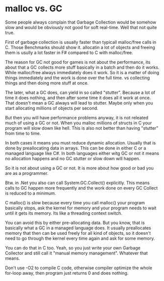# malloc vs. GC

Some people always complain that Garbage Collection would be somehow slow and would be
obviously not good for soft real-time. Well that not quite true.

First of garbage collection is usually faster than typicall malloc/free calls in C.
Those Benchmarks should show it. allocatin a lot of objects and freeing them is
usully a lot faster in F# compared to C with malloc/free.

The reason for GC not good for games is not about the performance, its about that
a GC collects more stuff basically in a batch and then do it works. While malloc/free
always immediately does it work. So it is a matter of doing things immediately and
the work is done over the full time. vs collecting things and then doing more stuff at once.

The later, what a GC does, can yield in so called "stutter". Because a lot of time it does
nothing, and then after some time it does all it work at once. That doesn't mean a GC always
will lead to stutter. Maybe only when you start allocating millions of objects per second.

But then you will have performance problems anyway, it is not releated much of using a GC
or not. When you malloc millions of structs in C your program will slow down like hell.
This is also not better than having "stutter" from time to time.

In both cases it means you must reduce dynamic allocation. Usually that is done by preallocating
data in arrays. This can be done in either C or a managed language like C#. In both
languages either witg GC or not it means no allocation happens and no GC stutter or
slow down will happen.

So it is not about using a GC or not. It is more about how good or bad you are as a programmer.

Btw. in .Net you also can call System.GC.Collect() explicitly. This means calls to GC happen
more frequently and the work done on every GC Collect is reduced to a minimum.

C malloc() is slow because every time you call malloc() your program basically stops, ask
the kernel for memory and your program needs to wait until it gets its memory. Its like
a threading context switch.

You can avoid this by either pre-allocating data. But you know, that is basically what a
GC in a managed language does. It usually preallocates memory that then can be used freely
for all kind of objects, so it doesn't need to go through the kernel every time again and
ask for some memory.

You can do that in C too. Yeah, so you just write your own Garbage Collector and still
call it "manual memory management". Whatever that means.

Don't use -O2 to compile C code, otherwise compiler optimize the whole for-loop away,
then program just returns 0 and does nothing.